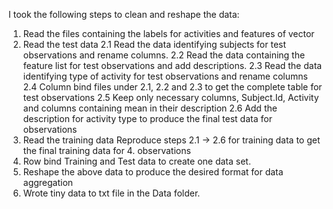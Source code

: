 I took the following steps to clean and reshape the data:

1. Read the files containing the labels for activities and features of vector
2. Read the test data
2.1 Read the data identifying subjects for test observations and rename columns.
2.2 Read the data containing the feature list for test observations and add descriptions.
2.3 Read the data identifying type of activity for test observations and rename columns
2.4 Column bind files under 2.1, 2.2 and 2.3 to get the complete table for test observations
2.5 Keep only necessary columns, Subject.Id, Activity and columns containing mean in their description
2.6 Add the description for activity type to produce the final test data for observations
3. Read the training data Reproduce steps 2.1 -> 2.6 for training data to get the final training data for 4. observations
5. Row bind Training and Test data to create one data set.
6. Reshape the above data to produce the desired format for data aggregation
7. Wrote tiny data to txt file in the Data folder.